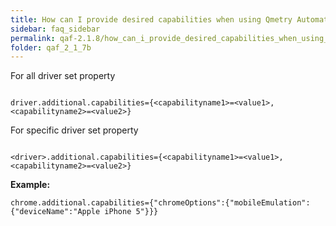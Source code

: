 ```yaml
---
title: How can I provide desired capabilities when using Qmetry Automation Framework?
sidebar: faq_sidebar
permalink: qaf-2.1.8/how_can_i_provide_desired_capabilities_when_using_qas.html
folder: qaf_2_1_7b
---
```


For all driver set property 

```properties

driver.additional.capabilities={<capabilityname1>=<value1>,<capabilityname2>=<value2>}

```

For specific driver set property 

```properties

<driver>.additional.capabilities={<capabilityname1>=<value1>,<capabilityname2>=<value2>}

```

**Example:**

```properties
chrome.additional.capabilities={"chromeOptions":{"mobileEmulation":{"deviceName":"Apple iPhone 5"}}}
```

